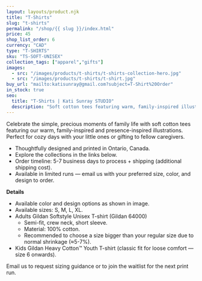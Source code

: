 ```yaml
---
layout: layouts/product.njk
title: "T-Shirts"
slug: "t-shirts"
permalink: "/shop/{{ slug }}/index.html"
price: 45
shop_list_order: 6
currency: "CAD"
type: "T-SHIRTS"
sku: "TS-SOFT-UNISEX"
collection_tags: ["apparel","gifts"]
images:
  - src: "/images/products/t-shirts/t-shirts-collection-hero.jpg"
  - src: "/images/products/t-shirts/t-shirt.jpg"
buy_url: "mailto:katisunray@gmail.com?subject=T-Shirt%20Order"
in_stock: true
seo:
  title: "T-Shirts | Kati Sunray STUDIO"
  description: "Soft cotton tees featuring warm, family-inspired illustrations."
---
```


Celebrate the simple, precious moments of family life with soft cotton tees featuring our warm, family-inspired and presence-inspired illustrations. Perfect for cozy days with your little ones or gifting to fellow caregivers.

- Thoughtfully designed and printed in Ontario, Canada.
- Explore the collections in the links below.
- Order timeline: 5-7 business days to process + shipping (additional shipping cost).
- Available in limited runs — email us with your preferred size, color, and design to order.

**Details**

- Available color and design options as shown in image.
- Available sizes: S, M, L, XL.
- Adults Gildan Softstyle Unisex T-shirt (Gildan 64000)
  - Semi-fit, crew neck, short sleeve.
  - Material: 100% cotton.
  - Recommended to choose a size bigger than your regular size due to normal shrinkage (≈5-7%).
- Kids Gildan Heavy Cotton™ Youth T-shirt (classic fit for loose comfort — size 6 onwards).

Email us to request sizing guidance or to join the waitlist for the next print run.
